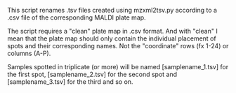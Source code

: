 This script renames .tsv files created using mzxml2tsv.py according to a .csv file of the corresponding MALDI plate map. 

The script requires a "clean" plate map in .csv format. And with "clean" I mean that the plate map should only contain the individual placement of spots and their corresponding names. Not the "coordinate" rows (fx 1-24) or columns (A-P).

Samples spotted in triplicate (or more) will be named [samplename_1.tsv] for the first spot, [samplename_2.tsv] for the second spot and [samplename_3.tsv] for the third and so on.
